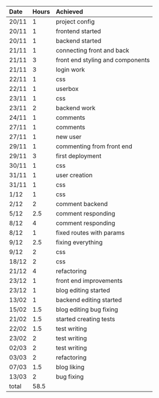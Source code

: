 |Date|Hours|Achieved|
|:---|:----|:-------|
|20/11|1|project config|
|20/11|1|frontend started|
|20/11|1|backend started|
|21/11|1|connecting front and back|
|21/11|3|front end styling and components|
|21/11|3|login work|
|22/11|1|css|
|22/11|1|userbox|
|23/11|1|css|
|23/11|2|backend work|
|24/11|1|comments|
|27/11|1|comments|
|27/11|1|new user|
|29/11|1|commenting from front end|
|29/11|3|first deployment|
|30/11|1|css|
|31/11|1|user creation|
|31/11|1|css|
|1/12|1|css|
|2/12|2|comment backend|
|5/12|2.5|comment responding|
|8/12|4|comment responding|
|8/12|1|fixed routes with params|
|9/12|2.5|fixing everything|
|9/12|2|css|
|18/12|2|css|
|21/12|4|refactoring|
|23/12|1|front end improvements|
|23/12|1|blog editing started|
|13/02|1|backend editing started|
|15/02|1.5|blog editing bug fixing|
|21/02|1.5|started creating tests|
|22/02|1.5|test writing|
|23/02|2|test writing|
|02/03|2|test writing|
|03/03|2|refactoring|
|07/03|1.5|blog liking|
|13/03|2|bug fixing|
|total|58.5||
